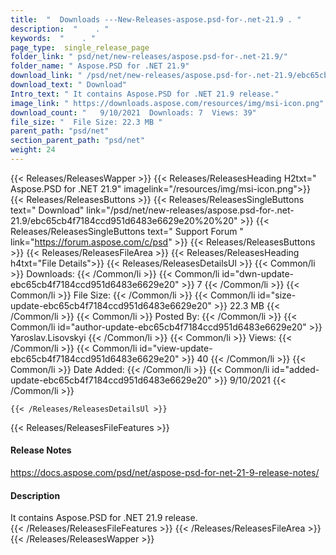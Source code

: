 ```yaml
---
title:  "  Downloads ---New-Releases-aspose.psd-for-.net-21.9 . " 
description:  "    . " 
keywords:  "    . " 
page_type:  single_release_page
folder_link: " psd/net/new-releases/aspose.psd-for-.net-21.9/"
folder_name: " Aspose.PSD for .NET 21.9"
download_link: " /psd/net/new-releases/aspose.psd-for-.net-21.9/ebc65cb4f7184ccd951d6483e6629e20"
download_text: " Download"
Intro_text: " It contains Aspose.PSD for .NET 21.9 release."
image_link: " https://downloads.aspose.com/resources/img/msi-icon.png"
download_count: "   9/10/2021  Downloads: 7  Views: 39"
file_size: "  File Size: 22.3 MB "
parent_path: "psd/net"
section_parent_path: "psd/net"
weight: 24 
---
```


{{< Releases/ReleasesWapper >}}
  {{< Releases/ReleasesHeading H2txt=" Aspose.PSD for .NET 21.9" imagelink="/resources/img/msi-icon.png">}}
  {{< Releases/ReleasesButtons >}}
    {{< Releases/ReleasesSingleButtons text=" Download" link="/psd/net/new-releases/aspose.psd-for-.net-21.9/ebc65cb4f7184ccd951d6483e6629e20%20%20" >}}
    {{< Releases/ReleasesSingleButtons text=" Support Forum " link="https://forum.aspose.com/c/psd" >}}
  {{< Releases/ReleasesButtons >}}
  {{< Releases/ReleasesFileArea >}}
    {{< Releases/ReleasesHeading h4txt="File Details">}}
    {{< Releases/ReleasesDetailsUl >}}
            {{< Common/li  >}} Downloads: {{< /Common/li >}} 
      {{< Common/li id="dwn-update-ebc65cb4f7184ccd951d6483e6629e20" >}} 7 {{< /Common/li >}} 
      {{< Common/li  >}} File Size: {{< /Common/li >}} 
      {{< Common/li id="size-update-ebc65cb4f7184ccd951d6483e6629e20" >}} 22.3 MB {{< /Common/li >}} 
      {{< Common/li  >}} Posted By: {{< /Common/li >}} 
      {{< Common/li id="author-update-ebc65cb4f7184ccd951d6483e6629e20" >}} Yaroslav.Lisovskyi {{< /Common/li >}} 
      {{< Common/li  >}} Views: {{< /Common/li >}} 
      {{< Common/li id="view-update-ebc65cb4f7184ccd951d6483e6629e20" >}} 40 {{< /Common/li >}} 
      {{< Common/li  >}} Date Added: {{< /Common/li >}} 
      {{< Common/li id="added-update-ebc65cb4f7184ccd951d6483e6629e20" >}} 9/10/2021 {{< /Common/li >}} 

    {{< /Releases/ReleasesDetailsUl >}}

  {{< Releases/ReleasesFileFeatures >}}
      <h4>Release Notes</h4><div><a href="https://docs.aspose.com/psd/net/aspose-psd-for-net-21-9-release-notes/">https://docs.aspose.com/psd/net/aspose-psd-for-net-21-9-release-notes/</a></div><h4>Description</h4><div class="HTMLDescription">It contains Aspose.PSD for .NET 21.9 release.</div>
  {{< /Releases/ReleasesFileFeatures >}}
 {{< /Releases/ReleasesFileArea >}}
{{< /Releases/ReleasesWapper >}}



